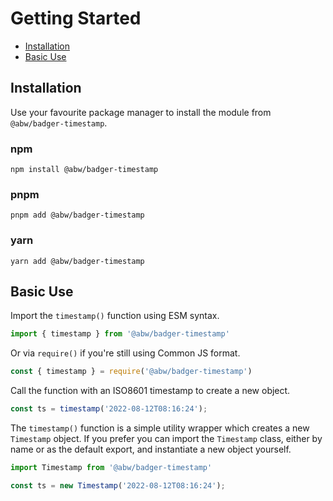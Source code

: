 # Getting Started

- [Installation](#installation)
- [Basic Use](#basic-use)

## Installation

Use your favourite package manager to install the module
from `@abw/badger-timestamp`.

### npm

    npm install @abw/badger-timestamp

### pnpm

    pnpm add @abw/badger-timestamp

### yarn

    yarn add @abw/badger-timestamp

## Basic Use

Import the `timestamp()` function using ESM syntax.

```js
import { timestamp } from '@abw/badger-timestamp'
```

Or via `require()` if you're still using Common JS format.

```js
const { timestamp } = require('@abw/badger-timestamp')
```

Call the function with an ISO8601 timestamp to create a new object.

```js
const ts = timestamp('2022-08-12T08:16:24');
```

The `timestamp()` function is a simple utility wrapper which creates
a new `Timestamp` object.  If you prefer you can import the `Timestamp`
class, either by name or as the default export, and instantiate a new
object yourself.

```js
import Timestamp from '@abw/badger-timestamp'

const ts = new Timestamp('2022-08-12T08:16:24');
```

